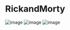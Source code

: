 # RickandMorty

![image](https://github.com/BatuhanGuven/RickandMorty/assets/100872050/71f05449-b22c-4101-86b1-c976d91e61a7)
![image](https://github.com/BatuhanGuven/RickandMorty/assets/100872050/514f0d1d-fef6-4662-8336-1ae1bd692896)
![image](https://github.com/BatuhanGuven/RickandMorty/assets/100872050/47b36fde-358d-4101-8dc9-9b89990e6bba)





